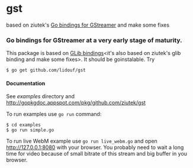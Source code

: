 # gst
based on ziutek's [Go bindings for GStreamer](https://github.com/ziutek/gst) and make some fixes

### Go bindings for GStreamer at a very early stage of maturity.

This package is based on [GLib bindings](https://github.com/lidouf/glib)<it's also based on ziutek's glib binding and make some fixes>. It
should be goinstalable. Try

    $ go get github.com/lidouf/gst

#### Documentation

See *examples* directory and http://gopkgdoc.appspot.com/pkg/github.com/ziutek/gst

To run examples use `go run` command:

	$ cd examples
	$ go run simple.go

To run live WebM example use `go run live_webm.go` and open
http://127.0.0.1:8080 with your browser. You probably need to wait a long time
for video because of small bitrate of this stream and big buffer in you browser.
